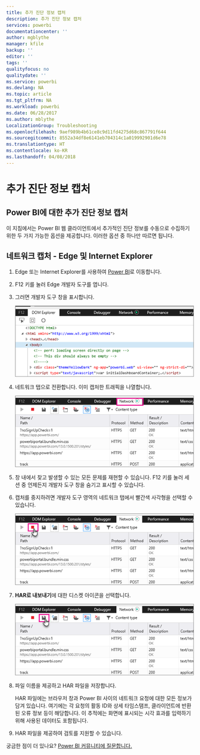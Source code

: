 ```yaml
---
title: 추가 진단 정보 캡처
description: 추가 진단 정보 캡처
services: powerbi
documentationcenter: ''
author: mgblythe
manager: kfile
backup: ''
editor: ''
tags: ''
qualityfocus: no
qualitydate: ''
ms.service: powerbi
ms.devlang: NA
ms.topic: article
ms.tgt_pltfrm: NA
ms.workload: powerbi
ms.date: 06/28/2017
ms.author: mblythe
LocalizationGroup: Troubleshooting
ms.openlocfilehash: 9aef989b4b61ce8c9d11fd4275d68c867791f644
ms.sourcegitcommit: 8552a34df8e6141eb704314c1a019992901d6e78
ms.translationtype: HT
ms.contentlocale: ko-KR
ms.lasthandoff: 04/08/2018
---
```

# <a name="capturing-additional-diagnostic-information"></a>추가 진단 정보 캡처
## <a name="capturing-additional-diagnostic-information-for-power-bi"></a>Power BI에 대한 추가 진단 정보 캡처
이 지침에서는 Power BI 웹 클라이언트에서 추가적인 진단 정보를 수동으로 수집하기 위한 두 가지 가능한 옵션을 제공합니다.  이러한 옵션 중 하나만 따르면 됩니다.

## <a name="network-capture---edge--internet-explorer"></a>네트워크 캡처 - Edge 및 Internet Explorer
1. Edge 또는 Internet Explorer를 사용하여 [Power BI](https://app.powerbi.com)로 이동합니다.
2. F12 키를 눌러 Edge 개발자 도구를 엽니다.
3. 그러면 개발자 도구 창을 표시합니다. 
   
   ![](media/service-admin-capturing-additional-diagnostic-information-for-power-bi/edge-developer-tools.png)
4. 네트워크 탭으로 전환합니다. 이미 캡처한 트래픽을 나열합니다. 
   
   ![](media/service-admin-capturing-additional-diagnostic-information-for-power-bi/edge-network-tab.png)
5. 창 내에서 찾고 발생할 수 있는 모든 문제를 재현할 수 있습니다. F12 키를 눌러 세션 중 언제든지 개발자 도구 창을 숨기고 표시할 수 있습니다.
6. 캡처를 중지하려면 개발자 도구 영역의 네트워크 탭에서 빨간색 사각형을 선택할 수 있습니다.
   
   ![](media/service-admin-capturing-additional-diagnostic-information-for-power-bi/edge-network-tab-stop.png)
7. **HAR로 내보내기**에 대한 디스켓 아이콘을 선택합니다.
   
   ![](media/service-admin-capturing-additional-diagnostic-information-for-power-bi/edge-network-tab-save.png)
8. 파일 이름을 제공하고 HAR 파일을 저장합니다.
   
    HAR 파일에는 브라우저 창과 Power BI 사이의 네트워크 요청에 대한 모든 정보가 담겨 있습니다.  여기에는 각 요청의 활동 ID와 상세 타임스탬프, 클라이언트에 반환된 오류 정보 등이 해당합니다.  이 추적에는 화면에 표시되는 시각 효과를 입력하기 위해 사용된 데이터도 포함됩니다.
9. HAR 파일을 제공하여 검토를 지원할 수 있습니다.

궁금한 점이 더 있나요? [Power BI 커뮤니티에 질문합니다.](http://community.powerbi.com/)

